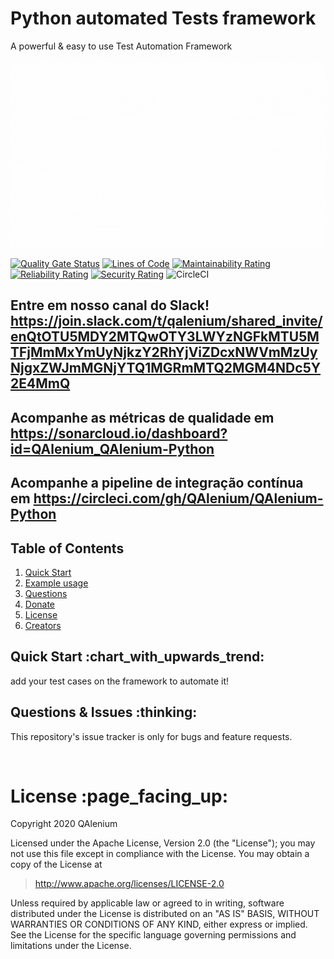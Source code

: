 # Python automated Tests framework
A powerful & easy to use Test Automation Framework

<div align="center">
  <img src="https://raw.githubusercontent.com/QAlenium/QAlenium-raw/main/python/python-mobile-web.gif" width="600" height="300"/>
</div>

[![Quality Gate Status](https://sonarcloud.io/api/project_badges/measure?project=QAlenium_QAlenium-Python&metric=alert_status)](https://sonarcloud.io/dashboard?id=QAlenium_QAlenium-Python)
[![Lines of Code](https://sonarcloud.io/api/project_badges/measure?project=QAlenium_QAlenium-Python&metric=ncloc)](https://sonarcloud.io/dashboard?id=QAlenium_QAlenium-Python)
[![Maintainability Rating](https://sonarcloud.io/api/project_badges/measure?project=QAlenium_QAlenium-Python&metric=sqale_rating)](https://sonarcloud.io/dashboard?id=QAlenium_QAlenium-Python)
[![Reliability Rating](https://sonarcloud.io/api/project_badges/measure?project=QAlenium_QAlenium-Python&metric=reliability_rating)](https://sonarcloud.io/dashboard?id=QAlenium_QAlenium-Python)
[![Security Rating](https://sonarcloud.io/api/project_badges/measure?project=QAlenium_QAlenium-Python&metric=security_rating)](https://sonarcloud.io/dashboard?id=QAlenium_QAlenium-Python)
![CircleCI](https://img.shields.io/circleci/build/github/QAlenium/QAlenium-Python/master)

## Entre em nosso canal do Slack! https://join.slack.com/t/qalenium/shared_invite/enQtOTU5MDY2MTQwOTY3LWYzNGFkMTU5MTFjMmMxYmUyNjkzY2RhYjViZDcxNWVmMzUyNjgxZWJmMGNjYTQ1MGRmMTQ2MGM4NDc5Y2E4MmQ

## Acompanhe as métricas de qualidade em https://sonarcloud.io/dashboard?id=QAlenium_QAlenium-Python

## Acompanhe a pipeline de integração contínua em https://circleci.com/gh/QAlenium/QAlenium-Python

## Table of Contents
1. [Quick Start](#quick-start)
1. [Example usage](#examples)
1. [Questions](#report)
1. [Donate](#donate)
1. [License](#licence)
1. [Creators](#creators)

<h2 id="quick-start">Quick Start :chart_with_upwards_trend:</h2>
add your test cases on the framework to automate it!

<br/>

<h2 id="report">Questions & Issues :thinking:</h2>

This repository's issue tracker is only for bugs and feature requests.  

<br/>

<h1 id="license">License :page_facing_up:</h1>

Copyright 2020 QAlenium

Licensed under the Apache License, Version 2.0 (the "License");
you may not use this file except in compliance with the License.
You may obtain a copy of the License at

> http://www.apache.org/licenses/LICENSE-2.0

Unless required by applicable law or agreed to in writing, software
distributed under the License is distributed on an "AS IS" BASIS,
WITHOUT WARRANTIES OR CONDITIONS OF ANY KIND, either express or implied.
See the License for the specific language governing permissions and
limitations under the License.

<br/>
